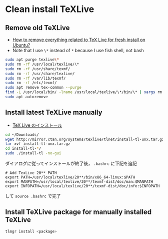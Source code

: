 # Clean install TeXLive

## Remove old TeXLive

- [How to remove everything related to TeX Live for fresh install on Ubuntu?](https://tex.stackexchange.com/questions/95483/how-to-remove-everything-related-to-tex-live-for-fresh-install-on-ubuntu)
- Note that I use `\*` instead of `*` because I use fish shell, not bash

```bash
sudo apt purge texlive\*
sudo rm -rf /usr/local/texlive/\*
sudo rm -rf /usr/share/texmf/
sudo rm -rf /usr/share/texlive/
sudo rm -rf /var/lib/texmf/
sudo rm -rf /etc/texmf/
sudo apt remove tex-common --purge
find -L /usr/local/bin/ -lname /usr/local/texlive/\*/bin/\* | xargs rm
sudo apt autoremove
```

## Install latest TeXLive manually

- [TeX Live のインストール](https://texwiki.texjp.org/?Linux#texliveinstall)

```bash
cd ~/Downloads/
wget http://mirror.ctan.org/systems/texlive/tlnet/install-tl-unx.tar.gz
tar xvf install-tl-unx.tar.gz
cd install-tl-*/
sudo ./install-tl -no-gui
```

ダイアログに従ってインストールが終了後， `.bashrc` に下記を追記

```bashrc
# Add TexLive 20** PATH
export PATH=/usr/local/texlive/20**/bin/x86_64-linux:$PATH
export MANPATH=/usr/local/texlive/20**/texmf-dist/doc/man:$MANPATH
export INFOPATH=/usr/local/texlive/20**/texmf-dist/doc/info:$INFOPATH
```

して `source .bashrc` で完了

## Install TeXLive package for manually installed TeXLive

```bash
tlmgr install <package>
```
